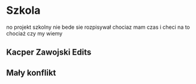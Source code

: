 # Szkola

no projekt szkolny nie bede sie rozpisywał chociaz mam czas i checi na to chociaż czy my wiemy

## Kacper Zawojski Edits

## Mały konflikt
